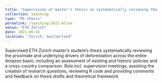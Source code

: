 ```yaml
---
title: "Supervision of master’s thesis on systematically reviewing the drivers of deforestation across the Amazon basin"
collection: teaching
type: "MS thesis"
permalink: /teaching/2021-Aline
venue: "ETH Zürich"
date: 2021-06-01
location: "Zurich, Switzerland"
---
```


Supervised ETH Zurich master’s student’s thesis systematically reviewing the proximate and underlying drivers of deforestation across the entire Amazon basin, including an assessment of existing and historic policies and a cross-country comparison. Role incl. supervision meetings, assisting the creation of research questions, reviewing R code and providing comments and feedback on thesis drafts and theoretical framework

